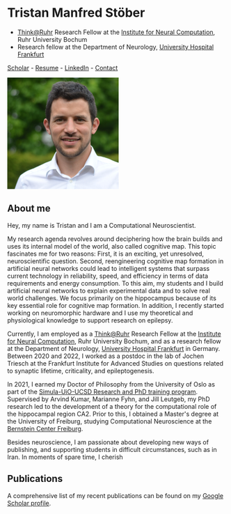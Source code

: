 # Tristan Manfred Stöber

- [Think@Ruhr](https://thinkatruhr.de/) Research Fellow at the [Institute for Neural Computation](https://www.ini.rub.de/), Ruhr University Bochum
- Research fellow at the Department of Neurology, [University Hospital Frankfurt](https://www.kgu.de/)

[Scholar](https://scholar.google.com/citations?user=JghW0NoAAAAJ) - [Resume](cv.pdf) - [LinkedIn](https://www.linkedin.com/in/tristan-manfred-st%C3%B6ber-ph-d-941b34160/) - [Contact](mailto:tristan.stoeber@posteo.net)

![headshot](Tristan_2021_Square.JPG.png)

## About me

Hey, my name is Tristan and I am a Computational Neuroscientist. 

My research agenda revolves around deciphering how the brain builds and uses its internal model of the world, also called cognitive map.
This topic fascinates me for two reasons: First, it is an exciting, yet unresolved, neuroscientific question.
Second, reengineering cognitive map formation in artificial neural networks could lead to intelligent systems that surpass current technology in reliability, speed, and efficiency in terms of data requirements and energy consumption.
To this aim, my students and I build artificial neural networks to explain experimental data and to solve real world challenges.
We focus primarily on the hippocampus because of its key essential role for cognitive map formation.
In addition, I recently started working on neuromorphic hardware and I use my theoretical and physiological knowledge to support research on epilepsy.

Currently, I am employed as a [Think@Ruhr](https://thinkatruhr.de/) Research Fellow at the [Institute for Neural Computation](https://www.ini.rub.de/), Ruhr University Bochum, and as a research fellow at the Department of Neurology, [University Hospital Frankfurt](https://www.kgu.de/) in Germany. Between 2020 and 2022, I worked as a postdoc in the lab of Jochen Triesch at the Frankfurt Institute for Advanced Studies on questions related to synaptic lifetime, criticality, and epileptogenesis.

In 2021, I earned my Doctor of Philosophy from the University of Oslo as part of the [Simula-UiO-UCSD Research and PhD training program](https://www.simula.no/education/research-exchanges/suurph/). Supervised by Arvind Kumar, Marianne Fyhn, and Jill Leutgeb, my PhD research led to the development of a theory for the computational role of the hippocampal region CA2. Prior to this, I obtained a Master's degree at the University of Freiburg, studying Computational Neuroscience at the [Bernstein Center Freiburg](https://www.bcf.uni-freiburg.de/).

Besides neuroscience, I am passionate about developing new ways of publishing, and supporting students in difficult circumstances, such as in Iran. In moments of spare time, I cherish 

## Publications
A comprehensive list of my recent publications can be found on my [Google Scholar profile](https://scholar.google.com/citations?user=JghW0NoAAAAJ).
